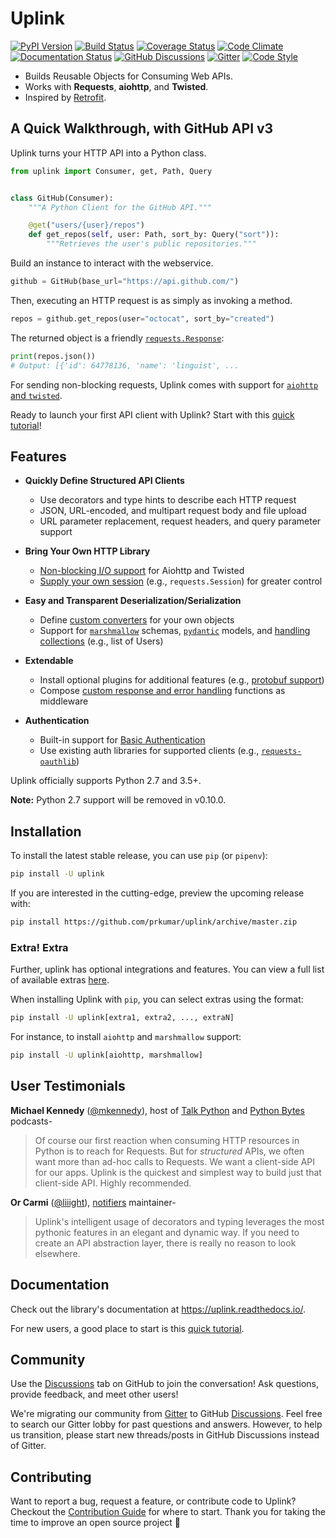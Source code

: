 # Uplink

[![PyPI Version](https://img.shields.io/pypi/v/uplink.svg)](https://pypi.python.org/pypi/uplink)
[![Build Status](https://travis-ci.com/prkumar/uplink.svg?branch=master)](https://travis-ci.com/prkumar/uplink)
[![Coverage Status](https://img.shields.io/codecov/c/github/prkumar/uplink.svg)](https://codecov.io/gh/prkumar/uplink)
[![Code Climate](https://api.codeclimate.com/v1/badges/d5c5666134763ff1d6c0/maintainability)](https://codeclimate.com/github/prkumar/uplink/maintainability)
[![Documentation Status](https://readthedocs.org/projects/uplink/badge/?version=latest)](http://uplink.readthedocs.io/en/latest/?badge=latest)
[![GitHub Discussions](https://img.shields.io/github/discussions/prkumar/uplink.png)](https://github.com/prkumar/uplink/discussions)
[![Gitter](https://badges.gitter.im/python-uplink/Lobby.svg)](https://gitter.im/python-uplink/Lobby?utm_source=badge&utm_medium=badge&utm_campaign=pr-badge&utm_content=badge)
[![Code Style](https://img.shields.io/badge/code%20style-black-000000.svg)](https://github.com/ambv/black)

- Builds Reusable Objects for Consuming Web APIs.
- Works with **Requests**, **aiohttp**, and **Twisted**.
- Inspired by [Retrofit](http://square.github.io/retrofit/).

## A Quick Walkthrough, with GitHub API v3

Uplink turns your HTTP API into a Python class.

```python
from uplink import Consumer, get, Path, Query


class GitHub(Consumer):
    """A Python Client for the GitHub API."""

    @get("users/{user}/repos")
    def get_repos(self, user: Path, sort_by: Query("sort")):
        """Retrieves the user's public repositories."""
```

Build an instance to interact with the webservice.

```python
github = GitHub(base_url="https://api.github.com/")
```

Then, executing an HTTP request is as simply as invoking a method.

```python
repos = github.get_repos(user="octocat", sort_by="created")
```

The returned object is a friendly [`requests.Response`](http://docs.python-requests.org/en/master/api/#requests.Response):

```python
print(repos.json())
# Output: [{'id': 64778136, 'name': 'linguist', ...
```

For sending non-blocking requests, Uplink comes with support for [`aiohttp` and `twisted`](https://github.com/prkumar/uplink/tree/master/examples/async-requests).

Ready to launch your first API client with Uplink? Start with this [quick tutorial](https://uplink.readthedocs.io/en/latest/user/quickstart.html)!

## Features

- **Quickly Define Structured API Clients**
  - Use decorators and type hints to describe each HTTP request
  - JSON, URL-encoded, and multipart request body and file upload
  - URL parameter replacement, request headers, and query parameter support

- **Bring Your Own HTTP Library**
  - [Non-blocking I/O support](https://github.com/prkumar/uplink/tree/master/examples/async-requests) for Aiohttp and Twisted
  - [Supply your own session](https://uplink.readthedocs.io/en/latest/user/clients.html#swapping-out-the-default-http-session) (e.g., `requests.Session`) for greater control

- **Easy and Transparent Deserialization/Serialization**
  - Define [custom converters](https://uplink.readthedocs.io/en/latest/user/serialization.html#custom-json-deserialization) for your own objects
  - Support for [`marshmallow`](https://github.com/prkumar/uplink/tree/master/examples/marshmallow) schemas, [`pydantic`](https://pydantic-docs.helpmanual.io/) models, and [handling collections](https://uplink.readthedocs.io/en/latest/user/serialization.html#converting-collections) (e.g., list of Users)

- **Extendable**
  - Install optional plugins for additional features (e.g., [protobuf support](https://github.com/prkumar/uplink-protobuf))
  - Compose [custom response and error handling](https://uplink.readthedocs.io/en/latest/user/quickstart.html#response-and-error-handling) functions as middleware

- **Authentication**
  - Built-in support for [Basic Authentication](https://uplink.readthedocs.io/en/latest/user/auth.html#basic-authentication)
  - Use existing auth libraries for supported clients (e.g., [`requests-oauthlib`](https://github.com/requests/requests-oauthlib))

Uplink officially supports Python 2.7 and 3.5+.

**Note:** Python 2.7 support will be removed in v0.10.0.

## Installation

To install the latest stable release, you can use `pip` (or `pipenv`):

```bash
pip install -U uplink
```

If you are interested in the cutting-edge, preview the upcoming release with:

```bash
pip install https://github.com/prkumar/uplink/archive/master.zip
```

### Extra! Extra

Further, uplink has optional integrations and features. You can view a full list of available extras [here](https://uplink.readthedocs.io/en/latest/user/install.html#extras).

When installing Uplink with `pip`, you can select extras using the format:

```bash
pip install -U uplink[extra1, extra2, ..., extraN]
```

For instance, to install `aiohttp` and `marshmallow` support:

```bash
pip install -U uplink[aiohttp, marshmallow]
```

## User Testimonials

**Michael Kennedy** ([@mkennedy](https://twitter.com/mkennedy)), host of [Talk Python](https://twitter.com/TalkPython) and [Python Bytes](https://twitter.com/pythonbytes) podcasts-

> Of course our first reaction when consuming HTTP resources in Python is to reach for Requests. But for *structured* APIs, we often want more than ad-hoc calls to Requests. We want a client-side API for our apps. Uplink is the quickest and simplest way to build just that client-side API. Highly recommended.

**Or Carmi** ([@liiight](https://github.com/liiight)), [notifiers](https://github.com/notifiers/notifiers) maintainer-

> Uplink's intelligent usage of decorators and typing leverages the most pythonic features in an elegant and dynamic way. If you need to create an API abstraction layer, there is really no reason to look elsewhere.

## Documentation

Check out the library's documentation at <https://uplink.readthedocs.io/>.

For new users, a good place to start is this [quick tutorial](https://uplink.readthedocs.io/en/latest/user/quickstart.html).

## Community

Use the [Discussions](https://github.com/prkumar/uplink/discussions) tab on GitHub to join the conversation! Ask questions, provide feedback, and meet other users!

We're migrating our community from [Gitter](https://gitter.im/python-uplink/Lobby) to GitHub [Discussions](https://github.com/prkumar/uplink/discussions). Feel free to search our Gitter lobby for past questions and answers. However, to help us transition, please start new threads/posts in GitHub Discussions instead of Gitter.

## Contributing

Want to report a bug, request a feature, or contribute code to Uplink? Checkout the [Contribution Guide](https://github.com/prkumar/uplink/blob/master/CONTRIBUTING.md) for where to start.
Thank you for taking the time to improve an open source project 💜
